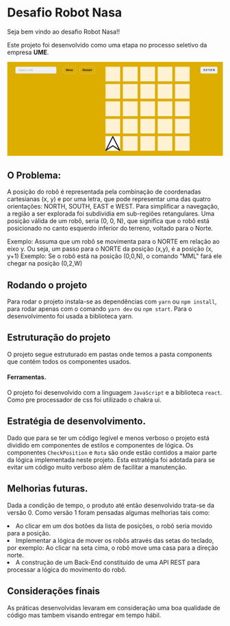 # Desafio Robot Nasa

Seja bem vindo ao desafio Robot Nasa!!

Este projeto foi desenvolvido como uma etapa no processo seletivo da empresa **UME**.

![Ilustração do app](./public/image/print.png "Tela do app")

## O Problema:

A posição do robô é representada pela combinação de coordenadas cartesianas (x, y) e por uma letra, que pode representar uma das quatro orientações: NORTH, SOUTH, EAST e WEST. Para simplificar a navegação, a região a ser explorada foi subdividia em sub-regiões retangulares.
Uma posição válida de um robô, seria (0, 0, N), que significa que o robô está posicionado no canto esquerdo inferior do terreno, voltado para o Norte.

Exemplo: Assuma que um robô se movimenta para o NORTE em relação ao eixo y. Ou seja, um passo para o NORTE da posição (x,y), é a posição (x, y+1)
Exemplo: Se o robô está na posição (0,0,N), o comando "MML" fará ele chegar na posição (0,2,W)

## Rodando o projeto

Para rodar o projeto instala-se as dependências com `yarn` ou `npm install`, para rodar apenas com o comando `yarn dev` ou `npm start`.
Para o desenvolvimento foi usada a biblioteca yarn.

## Estruturação do projeto

O projeto segue estruturado em pastas onde temos a pasta components que contém todos os componentes usados.

#### Ferramentas.

O projeto foi desenvolvido com a linguagem `JavaScript` e a biblioteca `react`. Como pre processador de css foi utilizado o chakra ui.

## Estratégia de desenvolvimento.

Dado que para se ter um código legível e menos verboso o projeto está dividido em componentes de estilos e componentes de lógica. Os componentes `CheckPosition` e `Rota` são onde estão contidos a maior parte da lógica implementada neste projeto. Esta estratégia foi adotada para se evitar um código muito verboso além de facilitar a manutenção.

## Melhorias futuras.

Dada a condição de tempo, o produto até então desenvolvido trata-se da versão 0. Como versão 1 foram pensadas algumas melhorias tais como:
<li>Ao clicar em um dos botões da lista de posições, o robô seria movido para a posição.
<li>Implementar a lógica de mover os robôs através das setas do teclado, por exemplo: Ao clicar na seta cima, o robô move uma casa para a direção norte.
<li>A construção de um Back-End constituído de uma API REST para processar a lógica do movimento do robô.

## Considerações finais

As práticas desenvolvidas levaram em consideração uma boa qualidade de código mas tambem visando entregar em tempo hábil.
